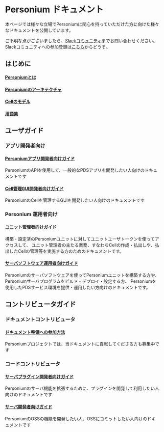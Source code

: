 #  Personium ドキュメント

本ページでは様々な立場でPersoniumに関心を持っていただけた方に向けた様々なドキュメントを公開しています。

ご不明な点がございましたら、[Slackコミュニティ](https://personium-io.slack.com/)までお問い合わせください。
Slackコミュニティへの参加登録は[こちら](https://join.slack.com/t/personium-io/shared_invite/enQtNDA4OTg1MzI3NjM3LTIwNjVkZjZkZDVlNTQ2NjFmZTFjMTljMzAwNzk0ZjQ0MGJhMDIzOGIxN2UyZmMxYTkwMzIzOTU5ZmZkMmEyNzE)からどうぞ。

## はじめに
#### [Personiumとは](./overview/001_Introduction.md)
#### [Personiumのアーキテクチャ](./user_guide/001_Personium_Architecture.md)
#### [Cellのモデル](./user_guide/005_Model_construction.md)
#### [用語集](./user_guide/008_Glossary.md)

## ユーザガイド  
### アプリ開発者向け  

#### [Personiumアプリ開発者向けガイド](./app-developer/)  
PersoniumのAPIを使用して、一般的なPDSアプリを開発したい人向けのドキュメントです

#### [Cell管理GUI開発者向けガイド](./cell-gui-developer/)  
PersoniumのCellを管理するGUIを開発したい人向けのドキュメントです

### Personium 運用者向け
#### [ユニット管理者向けガイド](./unit-administrator/)
構築・設定済のPersoniumユニットに対してユニットユーザトークンを使ってアクセスして、 ユニット管理者の主たる業務、すなわちCellの作成・払出しや、払出したCellの管理等を実施する方のためのドキュメントです。

#### [サーバソフトウェア運用者向けガイド](./server-operator/)
Personiumのサーバソフトウェアを使ってPersoniumユニットを構築する方や、Personiumサーバプログラムをビルド・デプロイ・設定する方、
Personiumを使用したPDSサービス環境を提供・運用したい方向けのドキュメントです。

## コントリビュータガイド  
### ドキュメントコントリビュータ  
#### [ドキュメント整備への参加方法](./document-writer/)  
Personiumプロジェクトでは、当ドキュメントに貢献してくださる方も募集中です
  
### コードコントリビュータ  
#### [サーバプラグイン開発者向けガイド](./plugin-developer/)
Personiumのサーバ機能を拡張するために、プラグインを開発して利用したい人向けのドキュメントです

#### [サーバ開発者向けガイド](./software-developer/)
PersoniumのOSSの機能を開発したい人、OSSにコミットしたい人向けのドキュメントです
